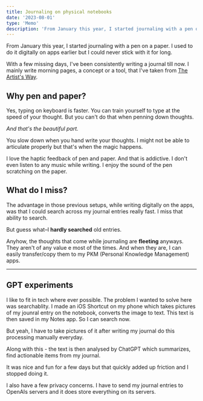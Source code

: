 ```yaml
---
title: Journaling on physical notebooks
date: '2023-08-01'
type: 'Memo'
description: 'From January this year, I started journaling with a pen on a paper. Thoughts on that.'
---
```


From January this year, I started journaling with a pen on a paper. I used to do it digitally on apps earlier but I could never stick with it for long.

With a few missing days, I've been consistently writing a journal till now. I mainly write morning pages, a concept or a tool, that I've taken from [The Artist's Way](https://aravindballa.com/bookshelf/the-artists-way-28946040/).

## Why pen and paper?

Yes, typing on keyboard is faster. You can train yourself to type at the speed of your thought. But you can't do that when penning down thoughts.

*And that's the beautiful part.*

You slow down when you hand write your thoughts. I might not be able to articulate properly but that's when the magic happens.

I love the haptic feedback of pen and paper. And that is addictive. I don't even listen to any music while writing. I enjoy the sound of the pen scratching on the paper.

## What do I miss?

The advantage in those previous setups, while writing digitally on the apps, was that I could search across my journal entries really fast. I miss that ability to search.

But guess what–I **hardly searched** old entries.

Anyhow, the thoughts that come while journaling are **fleeting** anyways. They aren't of any value e most of the times. And when they are, I can easily transfer/copy them to my PKM (Personal Knowledge Management) apps.

---

## GPT experiments

I like to fit in tech where ever possible. The problem I wanted to solve here was searchablity. I made an iOS Shortcut on my phone which takes pictures of my jounral entry on the notebook, converts the image to text. This text is then saved in my Notes app. So I can search now.

But yeah, I have to take pictures of it after writing my journal do this processing manually everyday.

Along with this - the text is then analysed by ChatGPT which summarizes, find actionable items from my journal.

It was nice and fun for a few days but that quickly added up friction and I stopped doing it.

I also have a few privacy concerns. I have to send my journal entries to OpenAIs servers and it does store everything on its servers.

